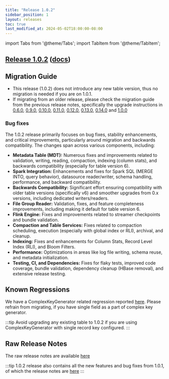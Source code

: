 ```yaml
---
title: "Release 1.0.2"
sidebar_position: 1
layout: releases
toc: true
last_modified_at: 2024-05-02T18:00:00-08:00
---
```

import Tabs from '@theme/Tabs';
import TabItem from '@theme/TabItem';

## [Release 1.0.2](https://github.com/apache/hudi/releases/tag/release-1.0.2) ([docs](/docs/quick-start-guide))

## Migration Guide

* This release (1.0.2) does not introduce any new table version, thus no migration is needed if you are on 1.0.1.
* If migrating from an older release, please check the migration guide from the previous release notes, specifically
  the upgrade instructions in [0.6.0](/releases/release-0.6.0),
  [0.9.0](/releases/release-0.9.0), [0.10.0](/releases/release-0.10.0),
  [0.11.0](/releases/release-0.11.0), [0.12.0](/releases/release-0.12.0), [0.13.0](/releases/release-0.13.0),
  [0.14.0](/releases/release-0.14.0) and [1.0.0](/releases/release-1.0.0)

### Bug fixes

The 1.0.2 release primarily focuses on bug fixes, stability enhancements, and critical improvements, particularly around migration and backwards compatibility. The changes span across various components, including:

* **Metadata Table (MDT):** Numerous fixes and improvements related to validation, writing, reading, compaction, indexing (column stats), and backwards compatibility (especially for table version 6).
* **Spark Integration:** Enhancements and fixes for Spark SQL (MERGE INTO, query behavior), datasource reader/writer, schema handling, performance, and backward compatibility.
* **Backwards Compatibility:** Significant effort ensuring compatibility with older table versions (specifically v6) and smoother upgrades from 0.x versions, including dedicated writers/readers.
* **File Group Reader:** Validation, fixes, and feature completeness improvements, including making it default for table version 6.
* **Flink Engine:** Fixes and improvements related to streamer checkpoints and bundle validation.
* **Compaction and Table Services:** Fixes related to compaction scheduling, execution (especially with global index or RLI), archival, and cleanup.
* **Indexing:** Fixes and enhancements for Column Stats, Record Level Index (RLI), and Bloom Filters.
* **Performance:** Optimizations in areas like log file writing, schema reuse, and metadata initialization.
* **Testing, CI, and Dependencies:** Fixes for flaky tests, improved code coverage, bundle validation, dependency cleanup (HBase removal), and extensive release testing.

## Known Regressions
We have a ComplexKeyGenerator related regression reported [here](release-0.14.1#known-regressions). Please refrain from migrating, if you have single field as a part of complex key generator.

:::tip
Avoid upgrading any existing table to 1.0.2 if you are using ComplexKeyGenerator with single record key configured.
:::

## Raw Release Notes

The raw release notes are available [here](https://issues.apache.org/jira/secure/ReleaseNote.jspa?projectId=12322822&version=12355558)

:::tip
1.0.2 release also contains all the new features and bug fixes from 1.0.1, of which the release notes are [here](/releases/release-1.0.1)
:::
